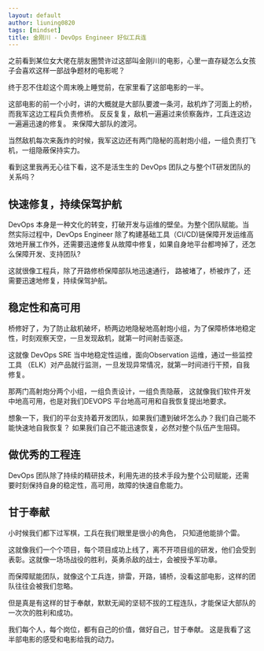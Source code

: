```yaml
---
layout: default
author: liuning0820
tags: [mindset]
title: 金刚川 - DevOps Engineer 好似工兵连
---
```


之前看到某位女大佬在朋友圈赞许过这部叫金刚川的电影，心里一直存疑怎么女孩子会喜欢这样一部战争题材的电影呢？

终于忍不住趁这个周末晚上睡觉前，在家里看了这部电影的一半。

这部电影的前一个小时，讲的大概就是大部队要渡一条河，敌机炸了河面上的桥，而我军这边工程兵负责修桥。
反反复复，敌机一遍遍过来侦察轰炸，工兵连这边一遍遍迅速的修复。
来保障大部队的渡河。

当然敌机每次来轰炸的时候，我军这边还有两门隐秘的高射炮小组，一组负责打飞机，一组隐蔽保持实力。

看到这里我再无心往下看，这不是活生生的 DevOps 团队之与整个IT研发团队的关系吗？

## 快速修复，持续保驾护航

DevOps 本身是一种文化的转变，打破开发与运维的壁垒。为整个团队赋能。当然实际过程中，DevOps Engineer 除了构建基础工具（CI/CD)链保障开发运维高效地开展工作外，还需要迅速修复从故障中修复，如果自身地平台都垮掉了，还怎么保障开发、支持团队?

这就很像工程兵，除了开路修桥保障部队地迅速通行， 路被堵了，桥被炸了，还需要迅速地修复，持续保驾护航。

## 稳定性和高可用

桥修好了，为了防止敌机破坏，桥两边地隐秘地高射炮小组，为了保障桥体地稳定性，时刻观察天空，一旦发现敌机，就第一时间射击驱逐。

这就像 DevOps SRE 当中地稳定性运维，面向Observation 运维，通过一些监控工具 （ELK）对产品就行监测，一旦发现异常情况，就第一时间进行干预，自我修复。

那两门高射炮分两个小组，一组负责设计，一组负责隐蔽， 这就像我们软件开发中地高可用，也是对我们DEVOPS 平台地高可用和自我恢复提出地要求。

想象一下，我们的平台支持着开发团队，如果我们遭到破坏怎么办？我们自己能不能快速地自我恢复？
如果我们自己不能迅速恢复，必然对整个队伍产生阻碍。

## 做优秀的工程连

DevOps 团队除了持续的精研技术，利用先进的技术手段为整个公司赋能，还需要时刻保持自身的稳定性，高可用，故障的快速自愈能力。

## 甘于奉献

小时候我们都下过军棋，工兵在我们眼里是很小的角色， 只知道他能排个雷。

这就像我们一个个项目，每个项目成功上线了，离不开项目组的研发，他们会受到表彰。这就像一场场战役的胜利，英勇杀敌的战士，会被授予军功章。

而保障赋能团队，就像这个工兵连，排雷，开路，铺桥，没看这部电影，这样的团队往往会被我们忽略。

但是真是有这样的甘于奉献，默默无闻的坚韧不拔的工程连队，才能保证大部队的一次次的胜利和成功。

我们每个人，每个岗位，都有自己的价值，做好自己，甘于奉献。
这是我看了这半部电影的感受和电影给我的动力。